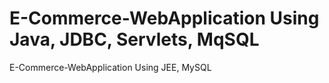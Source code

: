 # E-Commerce-WebApplication Using Java, JDBC, Servlets, MqSQL
 E-Commerce-WebApplication Using JEE, MySQL
